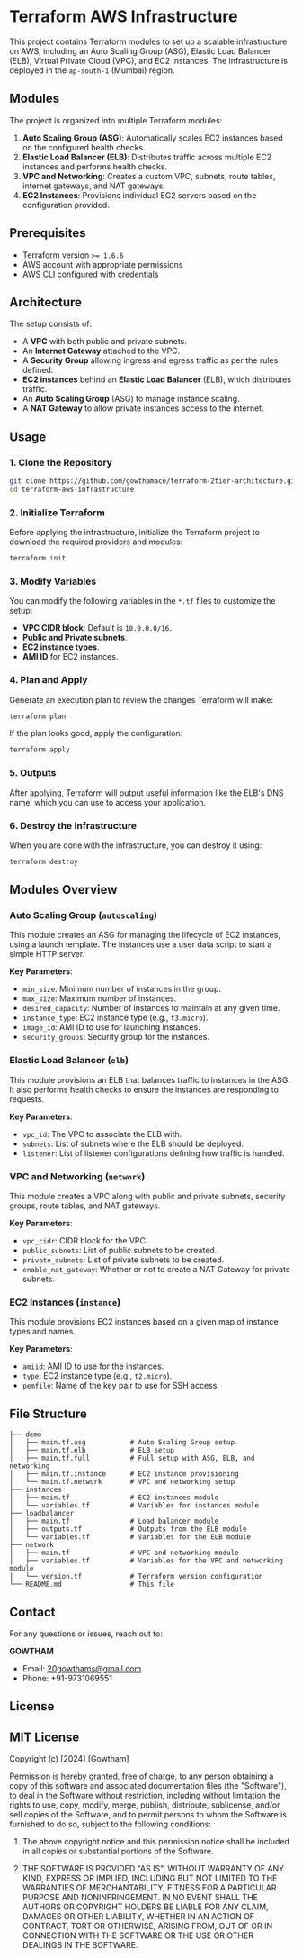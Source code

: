 
# Terraform AWS Infrastructure

This project contains Terraform modules to set up a scalable infrastructure on AWS, including an Auto Scaling Group (ASG), Elastic Load Balancer (ELB), Virtual Private Cloud (VPC), and EC2 instances. The infrastructure is deployed in the `ap-south-1` (Mumbai) region.

## Modules

The project is organized into multiple Terraform modules:

1. **Auto Scaling Group (ASG)**: Automatically scales EC2 instances based on the configured health checks.
2. **Elastic Load Balancer (ELB)**: Distributes traffic across multiple EC2 instances and performs health checks.
3. **VPC and Networking**: Creates a custom VPC, subnets, route tables, internet gateways, and NAT gateways.
4. **EC2 Instances**: Provisions individual EC2 servers based on the configuration provided.

## Prerequisites

- Terraform version `>= 1.6.6`
- AWS account with appropriate permissions
- AWS CLI configured with credentials

## Architecture

The setup consists of:
- A **VPC** with both public and private subnets.
- An **Internet Gateway** attached to the VPC.
- A **Security Group** allowing ingress and egress traffic as per the rules defined.
- **EC2 instances** behind an **Elastic Load Balancer** (ELB), which distributes traffic.
- An **Auto Scaling Group** (ASG) to manage instance scaling.
- A **NAT Gateway** to allow private instances access to the internet.

## Usage

### 1. Clone the Repository

```bash
git clone https://github.com/gowthamace/terraform-2tier-architecture.git
cd terraform-aws-infrastructure
```

### 2. Initialize Terraform

Before applying the infrastructure, initialize the Terraform project to download the required providers and modules:

```bash
terraform init
```

### 3. Modify Variables

You can modify the following variables in the `*.tf` files to customize the setup:

- **VPC CIDR block**: Default is `10.0.0.0/16`.
- **Public and Private subnets**.
- **EC2 instance types**.
- **AMI ID** for EC2 instances.

### 4. Plan and Apply

Generate an execution plan to review the changes Terraform will make:

```bash
terraform plan
```

If the plan looks good, apply the configuration:

```bash
terraform apply
```

### 5. Outputs

After applying, Terraform will output useful information like the ELB's DNS name, which you can use to access your application.

### 6. Destroy the Infrastructure

When you are done with the infrastructure, you can destroy it using:

```bash
terraform destroy
```

## Modules Overview

### Auto Scaling Group (`autoscaling`)

This module creates an ASG for managing the lifecycle of EC2 instances, using a launch template. The instances use a user data script to start a simple HTTP server.

**Key Parameters**:
- `min_size`: Minimum number of instances in the group.
- `max_size`: Maximum number of instances.
- `desired_capacity`: Number of instances to maintain at any given time.
- `instance_type`: EC2 instance type (e.g., `t3.micro`).
- `image_id`: AMI ID to use for launching instances.
- `security_groups`: Security group for the instances.

### Elastic Load Balancer (`elb`)

This module provisions an ELB that balances traffic to instances in the ASG. It also performs health checks to ensure the instances are responding to requests.

**Key Parameters**:
- `vpc_id`: The VPC to associate the ELB with.
- `subnets`: List of subnets where the ELB should be deployed.
- `listener`: List of listener configurations defining how traffic is handled.

### VPC and Networking (`network`)

This module creates a VPC along with public and private subnets, security groups, route tables, and NAT gateways.

**Key Parameters**:
- `vpc_cidr`: CIDR block for the VPC.
- `public_subnets`: List of public subnets to be created.
- `private_subnets`: List of private subnets to be created.
- `enable_nat_gateway`: Whether or not to create a NAT Gateway for private subnets.

### EC2 Instances (`instance`)

This module provisions EC2 instances based on a given map of instance types and names.

**Key Parameters**:
- `amiid`: AMI ID to use for the instances.
- `type`: EC2 instance type (e.g., `t2.micro`).
- `pemfile`: Name of the key pair to use for SSH access.

## File Structure

```
├── demo
│   ├── main.tf.asg           # Auto Scaling Group setup
│   ├── main.tf.elb           # ELB setup
│   ├── main.tf.full          # Full setup with ASG, ELB, and networking
│   ├── main.tf.instance      # EC2 instance provisioning
│   └── main.tf.network       # VPC and networking setup
├── instances
│   ├── main.tf               # EC2 instances module
│   └── variables.tf          # Variables for instances module
├── loadbalancer
│   ├── main.tf               # Load balancer module
│   ├── outputs.tf            # Outputs from the ELB module
│   └── variables.tf          # Variables for the ELB module
├── network
│   ├── main.tf               # VPC and networking module
│   ├── variables.tf          # Variables for the VPC and networking module
│   └── version.tf            # Terraform version configuration
└── README.md                 # This file
```

## Contact

For any questions or issues, reach out to:

**GOWTHAM**
- Email: 20gowthams@gmail.com  
- Phone: +91-9731069551

## License

MIT License
-----------
Copyright (c) [2024] [Gowtham]

Permission is hereby granted, free of charge, to any person obtaining a copy
of this software and associated documentation files (the "Software"), to deal
in the Software without restriction, including without limitation the rights
to use, copy, modify, merge, publish, distribute, sublicense, and/or sell
copies of the Software, and to permit persons to whom the Software is
furnished to do so, subject to the following conditions:

1. The above copyright notice and this permission notice shall be included in
   all copies or substantial portions of the Software.

2. THE SOFTWARE IS PROVIDED "AS IS", WITHOUT WARRANTY OF ANY KIND, EXPRESS OR
   IMPLIED, INCLUDING BUT NOT LIMITED TO THE WARRANTIES OF MERCHANTABILITY,
   FITNESS FOR A PARTICULAR PURPOSE AND NONINFRINGEMENT. IN NO EVENT SHALL THE
   AUTHORS OR COPYRIGHT HOLDERS BE LIABLE FOR ANY CLAIM, DAMAGES OR OTHER
   LIABILITY, WHETHER IN AN ACTION OF CONTRACT, TORT OR OTHERWISE, ARISING FROM,
   OUT OF OR IN CONNECTION WITH THE SOFTWARE OR THE USE OR OTHER DEALINGS IN THE
   SOFTWARE.
